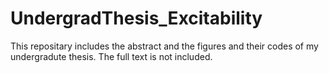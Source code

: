 # UndergradThesis_Excitability
This repositary includes the abstract and the figures and their codes of my undergradute thesis. The full text is not included.
